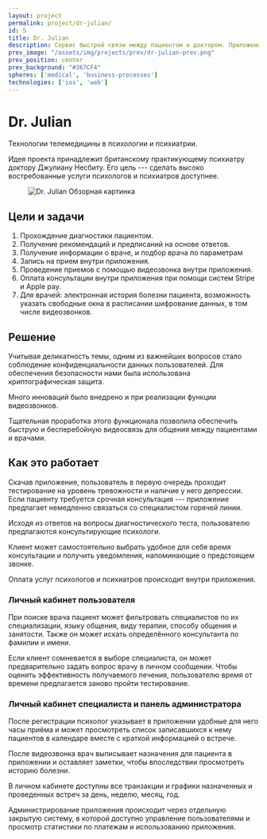 ```yaml
---
layout: project
permalink: project/dr-julian/
id: 5
title: Dr. Julian
description: Сервис быстрой связи между пациентом и доктором. Приложение позволяет связаться пациенту со специалистом по видеосвязи из любой точки мира
prev_image: "/assets/img/projects/prev/dr-julian-prev.png"
prev_position: center
prev_background: "#367CF4"
spheres: ['medical', 'business-processes']
technologies: ['ios', 'web']
---
```


# Dr. Julian

Технологии телемедицины в психологии и психиатрии.

Идея проекта принадлежит британскому практикующему психиатру доктору Джулиану Несбиту.
Его цель --- сделать высоко востребованные услуги психологов и психиатров доступнее.

<figure>
    <img src="{{ site.baseurl }}/assets/img/projects/dr-julian/dr-julian-1-overview.png" alt="Dr. Julian Обзорная картинка"/>
</figure>

## Цели и задачи

1. Прохождение диагностики пациентом.
1. Получение рекомендаций и предписаний на основе ответов.
1. Получение информации о враче, и подбор врача по параметрам
1. Запись на прием внутри приложения.
1. Проведение приемов с помощью видеозвонка внутри приложения.
1. Оплата консультации внутри приложения при помощи систем Stripe и Apple pay.
1. Для врачей: электронная история болезни пациента, возможность указать свободные окна в расписании шифрование данных, в том числе видеозвонков.

## Решение

Учитывая деликатность темы, одним из важнейших вопросов стало соблюдение конфиденциальности данных пользователей. Для обеспечения безопасности нами была использована криптографическая защита.

Много инноваций было внедрено и при реализации функции видеозвонков.

Тщательная проработка этого функционала позволила обеспечить быструю и бесперебойную видеосвязь для общения между пациентами и врачами.

## Как это работает

Скачав приложение, пользователь в первую очередь проходит тестирование на уровень тревожности и наличие у него депрессии.
Если пациенту требуется срочная консультация --- приложение предлагает немедленно связаться со специалистом горячей линии.

Исходя из ответов на вопросы диагностического теста, пользователю предлагаются консультирующие психологи.

Клиент может самостоятельно выбрать удобное для себя время консультации и получить уведомления, напоминающие о предстоящем звонке.

Оплата услуг психологов и психиатров происходит внутри приложения.

### Личный кабинет пользователя

При поиске врача пациент может фильтровать специалистов по их специализации, языку общения, виду терапии, способу общения и занятости.
Также он может искать определённого консультанта по фамилии и имени.

Если клиент сомневается в выборе специалиста, он может предварительно задать вопрос врачу в личном сообщении.
Чтобы оценить эффективность получаемого лечения, пользователю время от времени предлагается заново пройти тестирование.

### Личный кабинет специалиста и панель администратора

После регистрации психолог указывает в приложении удобные для него часы приёма и может просмотреть список записавшихся к нему пациентов в календаре вместе с краткой информацией о встрече.

После видеозвонка врач выписывает назначения для пациента в приложении и оставляет заметки, чтобы впоследствии просмотреть историю болезни.

В личном кабинете доступны все транзакции и графики назначенных и проведенных встреч за день, неделю, месяц, год.

Администрирование приложения происходит через отдельную закрытую систему, в которой доступно управление пользователями и просмотр статистики по платежам и использованию приложения.
